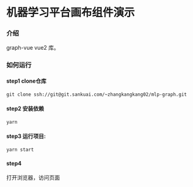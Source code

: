 # 机器学习平台画布组件演示
### 介绍
graph-vue vue2 库。


### 如何运行
#### step1  clone仓库
```
git clone ssh://git@git.sankuai.com/~zhangkangkang02/mlp-graph.git
```

#### step2 安装依赖
```
yarn
```

#### step3 运行项目:
```
yarn start
```

#### step4  
打开浏览器，访问页面
